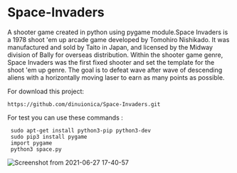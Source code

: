 # Space-Invaders
A shooter game created in python using pygame module.Space Invaders is a 1978
shoot 'em up arcade game developed by Tomohiro Nishikado. It was manufactured 
and sold by Taito in Japan, and licensed by the Midway division of Bally for 
overseas distribution. Within the shooter game genre, Space Invaders was the first 
fixed shooter and set the template for the shoot 'em up genre. The goal is to defeat
wave after wave of descending aliens with a horizontally moving laser to earn 
as many points as possible.

For download this project:
```
https://github.com/dinuionica/Space-Invaders.git
```
For test you can use these commands :<br />
```
 sudo apt-get install python3-pip python3-dev  
 sudo pip3 install pygame
 import pygame
 python3 space.py
```

![Screenshot from 2021-06-27 17-40-57](https://user-images.githubusercontent.com/51510817/123548840-6fdda500-d734-11eb-90a6-0d1f5121e4b8.png)
